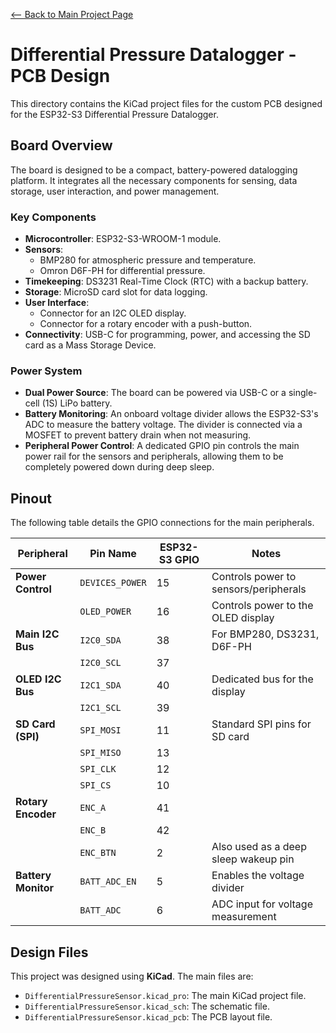 [<-- Back to Main Project Page](README.md)

# Differential Pressure Datalogger - PCB Design

This directory contains the KiCad project files for the custom PCB designed for the ESP32-S3 Differential Pressure Datalogger.

## Board Overview

The board is designed to be a compact, battery-powered datalogging platform. It integrates all the necessary components for sensing, data storage, user interaction, and power management.

### Key Components

*   **Microcontroller**: ESP32-S3-WROOM-1 module.
*   **Sensors**:
    *   BMP280 for atmospheric pressure and temperature.
    *   Omron D6F-PH for differential pressure.
*   **Timekeeping**: DS3231 Real-Time Clock (RTC) with a backup battery.
*   **Storage**: MicroSD card slot for data logging.
*   **User Interface**:
    *   Connector for an I2C OLED display.
    *   Connector for a rotary encoder with a push-button.
*   **Connectivity**: USB-C for programming, power, and accessing the SD card as a Mass Storage Device.

### Power System

*   **Dual Power Source**: The board can be powered via USB-C or a single-cell (1S) LiPo battery.
*   **Battery Monitoring**: An onboard voltage divider allows the ESP32-S3's ADC to measure the battery voltage. The divider is connected via a MOSFET to prevent battery drain when not measuring.
*   **Peripheral Power Control**: A dedicated GPIO pin controls the main power rail for the sensors and peripherals, allowing them to be completely powered down during deep sleep.

## Pinout

The following table details the GPIO connections for the main peripherals.

| Peripheral              | Pin Name        | ESP32-S3 GPIO | Notes                               |
| ----------------------- | --------------- | ------------- | ----------------------------------- |
| **Power Control**       | `DEVICES_POWER` | 15            | Controls power to sensors/peripherals |
|                         | `OLED_POWER`    | 16            | Controls power to the OLED display    |
| **Main I2C Bus**        | `I2C0_SDA`      | 38            | For BMP280, DS3231, D6F-PH          |
|                         | `I2C0_SCL`      | 37            |                                     |
| **OLED I2C Bus**        | `I2C1_SDA`      | 40            | Dedicated bus for the display       |
|                         | `I2C1_SCL`      | 39            |                                     |
| **SD Card (SPI)**       | `SPI_MOSI`      | 11            | Standard SPI pins for SD card       |
|                         | `SPI_MISO`      | 13            |                                     |
|                         | `SPI_CLK`       | 12            |                                     |
|                         | `SPI_CS`        | 10            |                                     |
| **Rotary Encoder**      | `ENC_A`         | 41            |                                     |
|                         | `ENC_B`         | 42            |                                     |
|                         | `ENC_BTN`       | 2             | Also used as a deep sleep wakeup pin|
| **Battery Monitor**     | `BATT_ADC_EN`   | 5             | Enables the voltage divider         |
|                         | `BATT_ADC`      | 6             | ADC input for voltage measurement   |

## Design Files

This project was designed using **KiCad**. The main files are:

*   `DifferentialPressureSensor.kicad_pro`: The main KiCad project file.
*   `DifferentialPressureSensor.kicad_sch`: The schematic file.
*   `DifferentialPressureSensor.kicad_pcb`: The PCB layout file.
